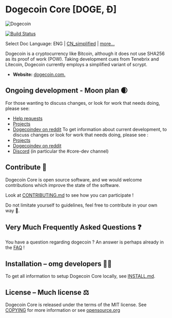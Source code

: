 # Dogecoin Core [DOGE, Ð]

![Dogecoin](https://static.tumblr.com/ppdj5y9/Ae9mxmxtp/300coin.png)

[![Build Status](https://travis-ci.com/dogecoin/dogecoin.svg?branch=master)](https://travis-ci.com/dogecoin/dogecoin)

Select Doc Language: ENG | [CN_simplified](./README_zh_CN.md) | [more...](./README.md)

Dogecoin is a cryptocurrency like Bitcoin, although it does not use SHA256 as
its proof of work (POW). Taking development cues from Tenebrix and Litecoin,
Dogecoin currently employs a simplified variant of scrypt.
- **Website:** [dogecoin.com.](https://dogecoin.com)

## Ongoing development - Moon plan 🌒

For those wanting to discuss changes, or look for work that needs doing, please see:

* [Help requests](https://github.com/dogecoin/dogecoin/labels/help%20wanted)
* [Projects](https://github.com/dogecoin/dogecoin/projects)
* [Dogecoindev on reddit](https://www.reddit.com/r/dogecoindev/)
To get information about current development, to discuss changes or look for work that needs doing, please see :
* [Projects](https://github.com/dogecoin/dogecoin/projects)
* [Dogecoindev on reddit](https://www.reddit.com/r/dogecoindev/)
* [Discord](https://discord.gg/dogecoin) (in particular the #core-dev channel)

## Contribute 🤝

Dogecoin Core is open source software, and we would welcome contributions
which improve the state of the software.

Look at [CONTRIBUTING.md](CONTRIBUTING.md) to see how you can participate !

Do not limitate yourself to guidelines, feel free to contribute in your own way 🚀.

## Very Much Frequently Asked Questions ❓

You have a question regarding dogecoin ? An answer is perhaps already in the [FAQ](doc/FAQ.md) !

## Installation – omg developers 👨‍💻

To get all information to setup Dogecoin Core locally, see [INSTALL.md](INSTALL.md).

## License – Much license ⚖️
Dogecoin Core is released under the terms of the MIT license. See
[COPYING](COPYING) for more information or see
[opensource.org](https://opensource.org/licenses/MIT)
